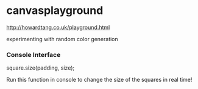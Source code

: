 canvasplayground
================

http://howardtang.co.uk/playground.html

experimenting with random color generation

### Console Interface

square.size(padding, size);

Run this function in console to change the size of the squares in real time!
